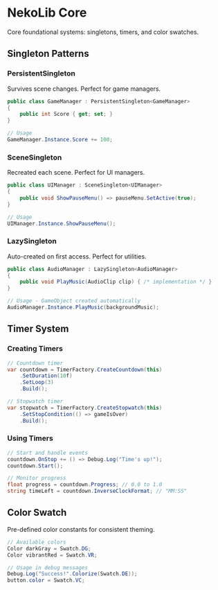 # NekoLib Core

Core foundational systems: singletons, timers, and color swatches.

## Singleton Patterns

### PersistentSingleton

Survives scene changes. Perfect for game managers.

```csharp
public class GameManager : PersistentSingleton<GameManager>
{
    public int Score { get; set; }
}

// Usage
GameManager.Instance.Score += 100;
```

### SceneSingleton

Recreated each scene. Perfect for UI managers.

```csharp
public class UIManager : SceneSingleton<UIManager>
{
    public void ShowPauseMenu() => pauseMenu.SetActive(true);
}

// Usage
UIManager.Instance.ShowPauseMenu();
```

### LazySingleton

Auto-created on first access. Perfect for utilities.

```csharp
public class AudioManager : LazySingleton<AudioManager>
{
    public void PlayMusic(AudioClip clip) { /* implementation */ }
}

// Usage - GameObject created automatically
AudioManager.Instance.PlayMusic(backgroundMusic);
```

## Timer System

### Creating Timers

```csharp
// Countdown timer
var countdown = TimerFactory.CreateCountdown(this)
    .SetDuration(10f)
    .SetLoop(3)
    .Build();

// Stopwatch timer
var stopwatch = TimerFactory.CreateStopwatch(this)
    .SetStopCondition(() => gameIsOver)
    .Build();
```

### Using Timers

```csharp
// Start and handle events
countdown.OnStop += () => Debug.Log("Time's up!");
countdown.Start();

// Monitor progress
float progress = countdown.Progress; // 0.0 to 1.0
string timeLeft = countdown.InverseClockFormat; // "MM:SS"
```

## Color Swatch

Pre-defined color constants for consistent theming.

```csharp
// Available colors
Color darkGray = Swatch.DG;
Color vibrantRed = Swatch.VR;

// Usage in debug messages
Debug.Log("Success!".Colorize(Swatch.DE));
button.color = Swatch.VC;
```

